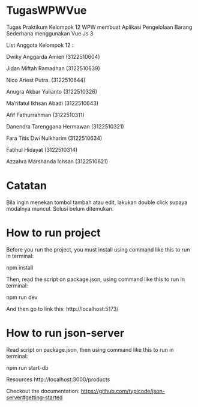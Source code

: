 # TugasWPWVue
Tugas Praktikum Kelompok 12 WPW membuat Aplikasi Pengelolaan Barang Sederhana menggunakan Vue Js 3

List Anggota Kelompok 12 :

Dwiky Anggarda Amien		 (3122510604)

Jidan Miftah Ramadhan		 (3122510639)

Nico Ariest Putra.               (3122510644)

Anugra Akbar Yulianto		 (3122510326)

Ma’rifatul Ikhsan Abadi			 (3122510643)

Afif Fathurrahman			 (3122510311)

Danendra Tarenggana Hermawan	 (3122510321)

Fara Titis Dwi Nulkharim 		 (3122510634)

Fatihul Hidayat 			 (3122510314)

Azzahra Marshanda Ichsan 		 (3122510621)

# Catatan
Bila ingin menekan tombol tambah atau edit, lakukan double click supaya modalnya muncul. Solusi belum ditemukan.

# How to run project
Before you run the project, you must install using command like this to run in terminal:

npm install

Then, read the script on package.json, using command like this to run in terminal:

npm run dev

And then go to link this: 
http://localhost:5173/

# How to run json-server
Read script on package.json, then using command like this to run in terminal:

npm run start-db

Resources
http://localhost:3000/products

Checkout the documentation:
https://github.com/typicode/json-server#getting-started